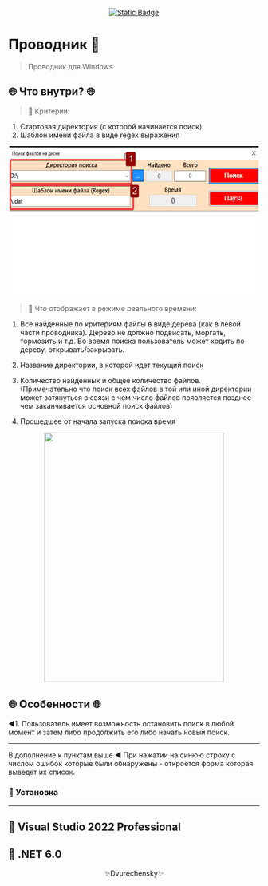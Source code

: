 <p align="center">
  <p align="center">
    <a href="https://sites.google.com/view/dvurechensky" target="_blank"><img alt="Static Badge" src="https://img.shields.io/badge/Dvurechensky-АРМО_СИСТЕМЫ-blue"></a>
  </p>
</p>

# Проводник 🔑

> Проводник для Windows


## 🌐 **Что внутри?** 🌐

> 🔅 Критерии:
1. Стартовая директория (с которой начинается поиск)
2. Шаблон имени файла в виде regex выражения

<p align="center">
    <img src="GIT_Media/Wp69ZvG87t.png" height="300" width="500">
</p>

> 🔅 Что отображает в режиме реального времени:

1. Все найденные по критериям файлы
в виде дерева (как в левой части проводника).
Дерево не должно подвисать, моргать, тормозить и т.д.
Во время поиска пользователь может ходить по дереву, открывать/закрывать.


2. Название директории, в которой идет текущий поиск


3. Количество найденных и общее количество файлов. (Примечательно что поиск всех файлов в той или иной директории может затянуться в связи с чем число файлов появляется позднее чем заканчивается основной поиск файлов)

4. Прошедшее от начала запуска поиска время

<p align="center">
    <img src="GIT_Media/view.gif" height="500" width="360">
</p>

## 🌐 **Особенности** 🌐

◀1. Пользователь имеет возможность остановить поиск в любой момент и затем
либо продолжить его либо начать новый поиск.

---
В дополнение к пунктам выше ◀️ При нажатии на синюю строку с числом ошибок которые были обнаружены - откроется форма которая выведет их список. 

### <g-emoji class="g-emoji" alias="scroll" fallback-src="https://github.githubassets.com/images/icons/emoji/unicode/1f4dc.png">📜</g-emoji> Установка
---

📏 Visual Studio 2022 Professional
-
📏 .NET 6.0
-

<p align="center">✨Dvurechensky✨</p>